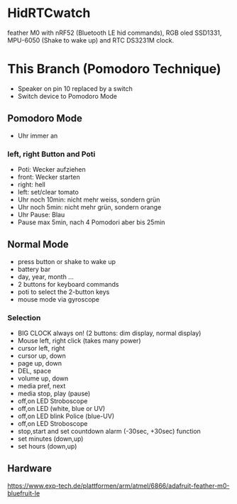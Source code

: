 # HidRTCwatch

feather M0 with nRF52 (Bluetooth LE hid commands), RGB oled SSD1331, MPU-6050 (Shake to wake up) and RTC DS3231M clock.

# This Branch (Pomodoro Technique)

- Speaker on pin 10 replaced by a switch
- Switch device to Pomodoro Mode

## Pomodoro Mode

- Uhr immer an

### left, right Button and Poti

- Poti: Wecker aufziehen
- front: Wecker starten
- right: hell
- left: set/clear tomato
- Uhr noch 10min: nicht mehr weiss, sondern grün
- Uhr noch 5min: nicht mehr grün, sondern orange
- Uhr Pause: Blau
- Pause max 5min, nach 4 Pomodori aber bis 25min

## Normal Mode

- press button or shake to wake up
- battery bar
- day, year, month ...
- 2 buttons for keyboard commands
- poti to select the 2-button keys
- mouse mode via gyroscope

### Selection

- BIG CLOCK always on! (2 buttons: dim display, normal display)
- Mouse left, right click (takes many power)
- cursor left, right
- cursor up, down
- page up, down
- DEL, space
- volume up, down
- media pref, next
- media stop, play (pause)
- off,on LED Stroboscope
- off,on LED (white, blue or UV)
- off,on LED blink Police (blue-UV)
- off,on LED Stroboscope
- stop,start and set countdown alarm (-30sec, +30sec) function
- set minutes (down,up)
- set hours (down,up)

## Hardware

https://www.exp-tech.de/plattformen/arm/atmel/6866/adafruit-feather-m0-bluefruit-le

